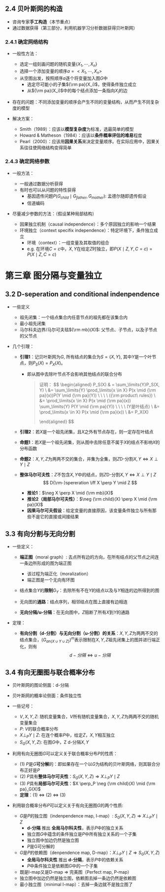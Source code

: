 ## 2.4 贝叶斯网的构造

* 咨询专家**手工构造**（本节重点）
* 通过数据获得（第三部分，利用机器学习分析数据获得贝叶斯网）



### 2.4.1 确定网络结构

* 一般性方法：
  * 选定一组刻画问题的随机变量$\{X_1, \cdots, X_n\}$
  * 选择一个添加变量的顺序$a = <X_1, \cdots, X_n>$
  * 从空图出发，按照顺序$a$逐个将变量加入图$G$中
    * 选定尽可能小的子集${\rm pa}(X_i)$，使得条件独立成立
    * 从${\rm pa}(X_i)$中的每个结点添加一条指向$X_i$的边

* 存在的问题：不同添加变量的顺序会产生不同的变量结构，从而产生不同复杂度的模型
* 解决方案：
  * Smith（1989）：应该以**模型复杂度**为标准，选最简单的模型
  * Howard & Matheson（1984）：应该以**条件概率评估的难易**程度
  * Pearl（2000）：应该用**因果关系**来决定变量顺序。在实际应用中，因果关系往往使网络结构变得简单



### 2.4.3 确定网络参数

* 一般方法：
  * 一般通过数据分析获得
  * 有时也可以从问题的特性获得
    * 基因遗传问题$P(G_{child} \mid G_{father}, G_{mother})$: 孟德尔随即遗传假设
    * 信道编码

* 尽量减少参数的方法：（假设某种局部结构）
  * 因果独立机制（causal independence）：多个原因独立的影响一个结果
  * 环境独立（context specifix independence）：特定环境下，条件独立成立
    * 环境（context）：一组变量及其取值的组合
    * e.g. 在环境$C=c$中，$X, Y$在给定$Z$时独立，即$P(X \mid Z, Y, C=c) = P(X \mid Z, C=c)$



# 第三章 图分隔与变量独立

## 3.2 D-seperation and conditional indenpendence

* 一些定义

  * 祖先闭集：一个结点集合内任意节点的祖先都在该集合内
  * 最小祖先闭集
  * 马尔科夫边界/马尔可夫毯${\rm mb}(X)$: 父节点、子节点，以及子节点的父节点

* 几个引理：

  * **引理1**：记贝叶斯网为$G$, 所有结点的集合为$S = \{X, Y\}$, 其中$Y$是一个叶节点，则$P_{S}(X) = P_X(X)$。

    * 即从图中去除叶节点不会影响其他结点的联合分布

      >证明：
      >$$
      >\begin{aligned}
      >P_S(X) & = \sum_\limits{Y}P_S(X, Y) \\
      >       &= \sum_\limits{Y} \prod_\limits{x \in X} P(x \mid {\rm pa}(x))P(Y \mid {\rm pa}(Y)) \ \ \ \ ({\rm product\ rules}) \\
      >       &= \prod_\limits{x \in X} P(x \mid {\rm pa}(x)) \sum_\limits{Y} P(Y \mid {\rm pa}(Y)) \ \ \ \ (Y是叶结点)  \\
      >       &= \prod_\limits{x \in X} P(x \mid {\rm pa}(x)) \\
      >       &= P_X(X)
      >
      >\end{aligned}
      >$$

  * **引理2**：若$X$是一个祖先闭集，且$X$之外有节点存在，则一定存在叶结点

  * **命题1**：若$X$是一个祖先闭集，则从图中去除任意不属于$X$的结点不影响$X$的分布函数

  * **命题2**：$X, Y, Z$为两两不交的集合，并集为全集，则$Z$D-分割$X, Y \iff X \perp Y \mid Z$

  * **整体马尔可夫性**：$Z$不包含$X, Y$中的结点，则$Z$D-分割$X, Y \iff X \perp Y \mid Z$
    $$
    D{\rm-}spereration \iff X \perp Y \mid Z
    $$

    * **推论1**：$\neg X \perp X \mid {\rm mb}(X)$
    * **推论2（局部马尔可夫性）**：$\neg {\rm child}(X) \perp X \mid {\rm pa}(X)$
    * **因果马尔可夫假设**：给定变量的直接原因，该变量条件独立与所有那些不是它的直接或间接结果



## 3.3 有向分割与无向分割

* 一些定义：

  * **端正图**（moral graph）: 去点所有边的方向，在所有结点的父节点之间连一条边所形成的图为端正图
    * 该过程为端正化（moralization）
    * 端正图是一个无向有环图
  * 结点集合$Y$的**限制**$G_Y$：去除所有不在$Y$的结点以及与$Y$相连的边所得到的图

  * 无向图的**通路**：结点序列，相邻结点在图上直接有边相连
  * **无向分隔/u-分隔**：在无向图中，$Z$阻断了所有$X$到$Y$的通路

* 定理：

  * **有向分割（d-分割）与无向分割（u-分割）的关系**：$X, Y, Z$为两两不交的结点集合，$(G_{an\{X \cup Y \cup Z \}})^m$表示限制在$X, Y, Z$祖先闭集上的图并进行端正化，则有
    $$
    d-分隔 \iff u-分隔
    $$

## 3.4 有向无圈图与联合概率分布

* 贝叶斯网的图论侧面：d-分隔
* 贝叶斯网的概率论侧面：条件独立性

* 一些记号：
  * $V, X, Y, Z$: 随机变量集合，$V$所有随机变量集合，$X, Y, Z$为两两不交的随机变量集合
  * $P$: $V$的联合概率分布
  * $X \perp_P Y \mid Z$: 在连个概率$P$中，给定$Z$，$X, Y$相互独立
  * $S_G(X, Y, Z)$: 在图$G$中，Z d-分隔$X, Y$

* 利用有向无圈图$G$可以定义关于联合概率分布$P$的性质：
  * (1) $P$是$G$**可分解**的：即如果存在一个以$G$为结构的贝叶斯网络，则其联合分布正好是$P$
  * (2) $P$具有**整体马尔可夫性**：$S_G(X, Y, Z) \Rightarrow X \perp_P Y \mid Z$
  * (3) $P$具有**局部马尔可夫性**：$X \perp_P \neg {\rm child}(X) \mid {\rm pa}_G(X)$
  * **定理**：(1) $\iff$ (2) $\iff$ (3)

* 利用联合概率分布$P$可以定义关于有向无圈图$G$的两个性质:
  * $G$是$P$的独立图（indenpendence map, I-map）: $S_G(X, Y, Z) \Rightarrow X \perp_P Y \mid Z$
    * **d-分隔** 推出 **全局马尔科夫性**，表示$P$中的独立关系
    * 独立图$G$中蕴含的条件独立是$P$中所有独立关系的一个子集
    * 独立图中加边仍然是独立图
    * $P$是G可分解的
  * $G$是$P$的依赖图（denpendence map, D-map）：$X \perp_P Y \mid Z \Rightarrow S_G(X, Y, Z)$
    * **全局马尔科夫性** 推出 **d-分隔**，表示$P$中的依赖关系
    * $P$中条件独立是依赖图$G$中的一个子集
  * 既是I-map又是D-map $\Rightarrow$ 完美图（Perfect map, P-map）
  * 独立图中加边仍然是独立图，依赖图去掉一条边仍然是依赖图
  * 最小独立图（minimal I-map）：去掉一条边就不是独立图了







